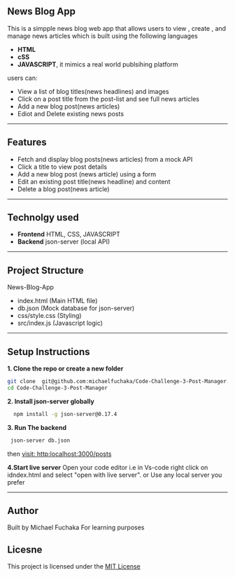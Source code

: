 ## News Blog App

This is a simpple news blog  web app  that allows users  to view , create , and manage news articles which is built using the following languages
 - **HTML**
 - **cSS**
 - **JAVASCRIPT**,
 it mimics  a real world publsihing platform

users can:
- View a list of blog  titles(news headlines) and images
- Click on  a post title from the post-list and see full news articles
- Add a new blog post(news articles)
- Ediot and Delete existing news posts

---

## Features 
- Fetch and display blog posts(news articles) from a mock API
- Click a title to view post details
- Add a new blog post (news article) using a form
- Edit an existing post title(news headline) and content
- Delete a blog post(news article)

---

## Technolgy used
- **Frontend** HTML, CSS, JAVASCRIPT
- **Backend** json-server (local API)

---

## Project Structure
 News-Blog-App
 - index.html  (Main HTML file)
 - db.json  (Mock database for json-server)
 - css/style.css (Styling)
 - src/index.js (Javascript logic)

 ---
 ## Setup Instructions
 **1. Clone the repo or create a new folder**
  
  ```bash
  git clone  git@github.com:michaelfuchaka/Code-Challenge-3-Post-Manager.git 
  cd Code-Challenge-3-Post-Manager
  ```
  **2. Install json-server globally**
  ```bash
    npm install -g json-server@0.17.4
  ```
  **3. Run The backend**
  ```bash
   json-server db.json
   ```
   then
    [visit: http:localhost:3000/posts](http:localhost:3000/posts)

  **4.Start live server**
  Open your code  editor i.e in Vs-code right click on idndex.html and select "open with live server". 
   or
 Use any local server you prefer  
  

 ---

 ## Author
 Built by Michael Fuchaka
 For learning purposes

## Licesne     
This project is licensed under the [MIT License](./LICENSE)